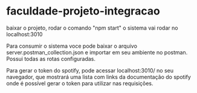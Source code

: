 # faculdade-projeto-integracao

baixar o projeto,
rodar o comando "npm start"
o sistema vai rodar no localhost:3010

Para consumir o sistema voce pode baixar o arquivo server.postman_collection.json e importar em seu ambiente no postman. Possui todas as rotas configuradas.

Para gerar o token do spotify, pode acessar localhost:3010/ no seu navegador, que mostrará uma lista com links da documentação do spotify onde é possível gerar o token para utilizar nas requisições.

